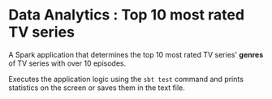 
# Data Analytics : Top 10 most rated TV series

A Spark application that determines the top 10 most rated TV series' **genres** of TV series with over 10 episodes.

Executes the application logic using the `sbt test` command and prints statistics on the screen or saves them in the text file.


